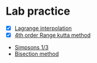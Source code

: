 # Lab practice

- [x] [Lagrange interpolation](lagrange.c)
- [x] [4th order Range kutta method](runge-kutta.c)
- [Simpsons 1/3](simpson.c)
- [Bisection method](bisection.c)
